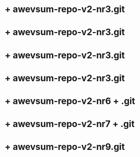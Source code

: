 #  + awevsum-repo-v2-nr3.git
#  + awevsum-repo-v2-nr3.git
#  + awevsum-repo-v2-nr3.git
#  + awevsum-repo-v2-nr3.git
#  + awevsum-repo-v2-nr6 + .git
#  + awevsum-repo-v2-nr7 + .git
#  + awevsum-repo-v2-nr9.git
